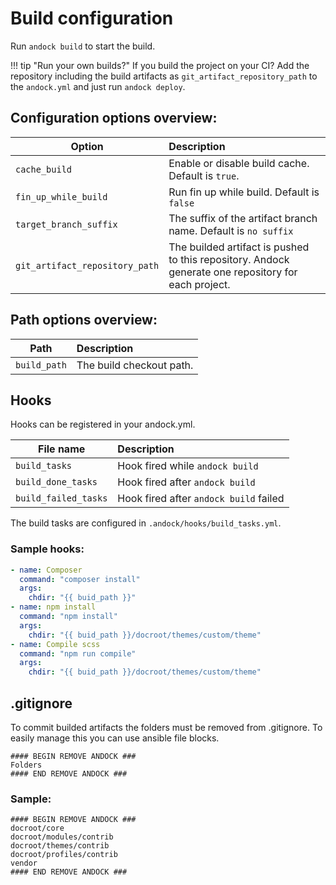 # Build configuration 

Run `andock build` to start the build. 
 
!!! tip "Run your own builds?"
    If you build the project on your CI? Add the repository including the build artifacts as `git_artifact_repository_path` to the `andock.yml` and just run `andock deploy`.

## Configuration options overview:

| Option                     | Description |
|----------------------------|:------------|
| `cache_build`            | Enable or disable build cache. Default is `true`.
| `fin_up_while_build`            | Run fin up while build. Default is `false`
| `target_branch_suffix`            | The suffix of the artifact branch name. Default is `no suffix`
| `git_artifact_repository_path`            | The builded artifact is pushed to this repository. Andock generate one repository for each project.   
 

## Path options overview:

| Path                     | Description |
|----------------------------|:------------|
| `build_path`            | The build checkout path.

## Hooks

Hooks can be registered in your andock.yml. 

| File name                  | Description |
|----------------------------|:------------|
| `build_tasks`     | Hook fired while `andock build` |
| `build_done_tasks`     | Hook fired after `andock build`|
| `build_failed_tasks`     | Hook fired after `andock build` failed|

The build tasks are configured in `.andock/hooks/build_tasks.yml`.
### Sample hooks: 
```yaml
- name: Composer
  command: "composer install"
  args:
    chdir: "{{ buid_path }}"
- name: npm install
  command: "npm install"
  args:
    chdir: "{{ buid_path }}/docroot/themes/custom/theme"
- name: Compile scss
  command: "npm run compile"
  args:
    chdir: "{{ buid_path }}/docroot/themes/custom/theme"
```

## .gitignore
To commit builded artifacts the folders must be removed from .gitignore.
To easily manage this you can use ansible file blocks.
```
#### BEGIN REMOVE ANDOCK ###
Folders  
#### END REMOVE ANDOCK ###
```
### Sample:
```
#### BEGIN REMOVE ANDOCK ###
docroot/core
docroot/modules/contrib
docroot/themes/contrib
docroot/profiles/contrib
vendor
#### END REMOVE ANDOCK ###
```
## 
    
